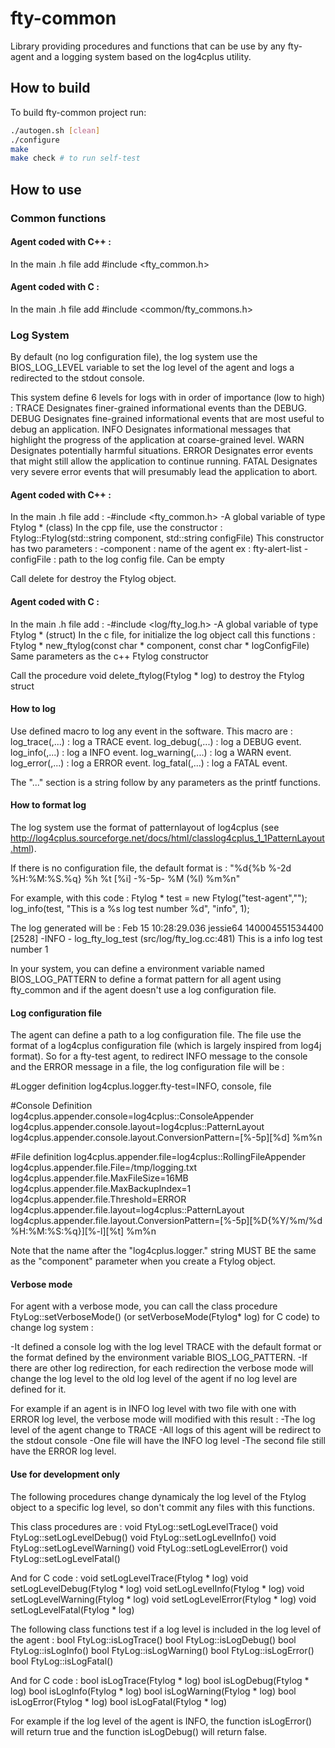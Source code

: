 # fty-common
Library providing procedures and functions that can be use by any fty-agent and
a logging system based on the log4cplus utility. 

## How to build
To build fty-common project run:
```bash
./autogen.sh [clean]
./configure
make
make check # to run self-test
```
## How to use
### Common functions
#### Agent coded with C++ : 
In the main .h file add #include <fty_common.h> 

#### Agent coded with C : 
In the main .h file add #include <common/fty_commons.h> 

### Log System
By default (no log configuration file), the log system use the BIOS_LOG_LEVEL variable to set the log level of the agent
and logs a redirected to the stdout console.

This system define 6 levels for logs with in order of importance  (low to high) : 
TRACE	Designates finer-grained informational events than the DEBUG.
DEBUG	Designates fine-grained informational events that are most useful to debug an application.
INFO	Designates informational messages that highlight the progress of the application at coarse-grained level.
WARN	Designates potentially harmful situations.
ERROR	Designates error events that might still allow the application to continue running.
FATAL	Designates very severe error events that will presumably lead the application to abort.


#### Agent coded with C++ : 
In the main .h file add : 
    -#include <fty_common.h>
    -A global variable of type Ftylog * (class)
In the cpp file, use the constructor : 
Ftylog::Ftylog(std::string component, std::string configFile)
This constructor  has two parameters : 
-component : name of the agent ex : fty-alert-list
-configFile : path to the log config file. Can be empty

Call delete for destroy the Ftylog object.

#### Agent coded with C : 
In the main .h file add : 
    -#include <log/fty_log.h>
    -A global variable of type Ftylog * (struct)
In the c file, for initialize the log object call this functions :
Ftylog * new_ftylog(const char * component, const char * logConfigFile)
Same parameters as the c++ Ftylog constructor

Call the procedure void delete_ftylog(Ftylog * log)  to destroy the Ftylog struct

#### How to log
Use defined macro to log any event in the software. 
This macro are : 
log_trace(<log object>,...)   : log a TRACE event.
log_debug(<log object>,...)   : log a DEBUG event. 
log_info(<log object>,...)    : log a INFO event.
log_warning(<log object>,...) : log a WARN event.
log_error(<log object>,...)   : log a ERROR event.
log_fatal(<log object>,...)   : log a FATAL event.

The "..." section is a string follow by any parameters as the printf functions.

#### How to format log
The log system use the format of patternlayout of log4cplus 
(see http://log4cplus.sourceforge.net/docs/html/classlog4cplus_1_1PatternLayout.html).

If there is no configuration file, the default format is : 
"%d{%b %-2d %H:%M:%S.%q} %h %t [%i] -%-5p- %M (%l) %m%n"

For example, with this code :
Ftylog * test = new Ftylog("test-agent","");
log_info(test, "This is a %s log test number %d", "info", 1);

The log generated will be : 
Feb 15 10:28:29.036 jessie64 140004551534400 [2528] -INFO - log_fty_log_test (src/log/fty_log.cc:481) This is a info log test number 1 

In your system, you can define a environment variable named BIOS_LOG_PATTERN to define
a format pattern for all agent using fty_common and if the agent doesn't use a log configuration file.

#### Log configuration file
The agent can define a path to a log configuration file.
The file use the format of a log4cplus configuration file (which is largely inspired from log4j format).
So for a fty-test agent, to redirect INFO message to the console and the ERROR message in a file, 
the log configuration file will be : 

#Logger definition
log4cplus.logger.fty-test=INFO, console, file

#Console Definition
log4cplus.appender.console=log4cplus::ConsoleAppender
log4cplus.appender.console.layout=log4cplus::PatternLayout
log4cplus.appender.console.layout.ConversionPattern=[%-5p][%d] %m%n

#File definition
log4cplus.appender.file=log4cplus::RollingFileAppender
log4cplus.appender.file.File=/tmp/logging.txt
log4cplus.appender.file.MaxFileSize=16MB
log4cplus.appender.file.MaxBackupIndex=1
log4cplus.appender.file.Threshold=ERROR
log4cplus.appender.file.layout=log4cplus::PatternLayout
log4cplus.appender.file.layout.ConversionPattern=[%-5p][%D{%Y/%m/%d %H:%M:%S:%q}][%-l][%t] %m%n

Note that the name after the "log4cplus.logger." string MUST BE the same as the "component"
parameter when you create a Ftylog object.

#### Verbose mode
For agent with a verbose mode, you can call the class procedure FtyLog::setVerboseMode()
(or setVerboseMode(Ftylog* log) for C code) to change log system : 

-It defined a console log with the log level TRACE with the default format or 
    the format defined by the environment variable BIOS_LOG_PATTERN.
-If there are other log redirection, for each redirection the verbose mode will change 
    the log level to the old log level of the agent if no log level are defined for it.

For example if an agent is in INFO log level with two file with one with ERROR log level, 
the verbose mode will modified with this result : 
-The log level of the agent change to TRACE
-All logs of this agent will be redirect to the stdout console
-One file will have the INFO log level
-The second file still have the ERROR log level.

#### Use for development only 
The following procedures change dynamicaly the log level of the Ftylog object to a specific
log level, so don't commit any files with this functions.

This class procedures are : 
void FtyLog::setLogLevelTrace()
void FtyLog::setLogLevelDebug()
void FtyLog::setLogLevelInfo()
void FtyLog::setLogLevelWarning()
void FtyLog::setLogLevelError()
void FtyLog::setLogLevelFatal()

And for C code : 
void setLogLevelTrace(Ftylog * log)
void setLogLevelDebug(Ftylog * log)
void setLogLevelInfo(Ftylog * log)
void setLogLevelWarning(Ftylog * log)
void setLogLevelError(Ftylog * log)
void setLogLevelFatal(Ftylog * log)

The following class functions test if a log level is included in the log level of the agent :
bool FtyLog::isLogTrace()
bool FtyLog::isLogDebug()
bool FtyLog::isLogInfo()
bool FtyLog::isLogWarning()
bool FtyLog::isLogError()
bool FtyLog::isLogFatal()

And for C code : 
bool isLogTrace(Ftylog * log)
bool isLogDebug(Ftylog * log)
bool isLogInfo(Ftylog * log)
bool isLogWarning(Ftylog * log)
bool isLogError(Ftylog * log)
bool isLogFatal(Ftylog * log)

For example if the log level of the agent is INFO, the function isLogError() will return true
and the function isLogDebug() will return false.